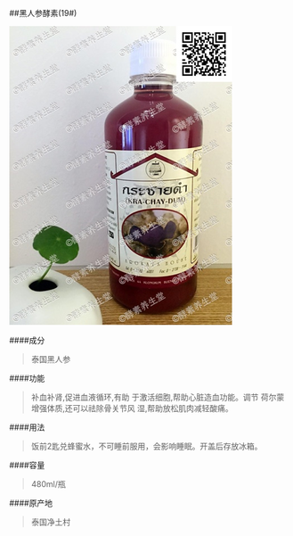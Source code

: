 ##黑人参酵素(19#)

![黑人参酵素](images/019_mark.jpg)

####成分
>泰国黑人参

####功能
>补血补肾,促进血液循环,有助 于激活细胞,帮助心脏造血功能。调节 荷尔蒙增强体质,还可以祛除骨关节风 湿,帮助放松肌肉减轻酸痛。

####用法
>饭前2匙兑蜂蜜水，不可睡前服用，会影响睡眠。开盖后存放冰箱。

####容量
>480ml/瓶

####原产地
>泰国净土村 